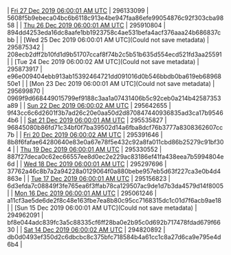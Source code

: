 | [Fri 27 Dec 2019 06:00:01 AM UTC](https://transfer.sh/KHLpj/dashninja-dbdump-20191227070001.tar.bz2) | 296133099 | 5608f5b9ebeca04bc6b6118c913e4be947faa86efe99054876c92f303cba9858 | 
| [Thu 26 Dec 2019 06:00:01 AM UTC](https://transfer.sh/1lnyj/dashninja-dbdump-20191226070001.tar.bz2) | 295910804 | 894dd4253eda16dc8aafe1bb1923758c4ae531befa4acf376aaa24b686837cbb | 
| [Wed 25 Dec 2019 06:00:01 AM UTC](Could not save metadata) | 295875342 | 208ecb2dff2b10fd1d9b51707ccaf8f74b2c5b51b635d554ecd521fd3aa25591 | 
| [Tue 24 Dec 2019 06:00:02 AM UTC](Could not save metadata) | 295873917 | e96e009404ebb913ab15392464721dd091016d0b546bbdb0ba619eb6896850e1 | 
| [Mon 23 Dec 2019 06:00:01 AM UTC](Could not save metadata) | 295699870 | 0969f9d668449015799ef9188c3aa1a07431406b5c92ceb0a214b42587353a89 | 
| [Sun 22 Dec 2019 06:00:02 AM UTC](https://transfer.sh/ysnga/dashninja-dbdump-20191222070002.tar.bz2) | 295642655 | 9f43cc6c6d2601f3b7ad26c20e0aa50d2d870847440936835ad3ca17b95464b6 | 
| [Sat 21 Dec 2019 06:00:01 AM UTC](https://transfer.sh/CwuoW/dashninja-dbdump-20191221070001.tar.bz2) | 295535827 | 96845080b86fd71c34bf0f7ba39502d14a6fba8dcf76b3777a8308362607cc7b | 
| [Fri 20 Dec 2019 06:00:02 AM UTC](https://transfer.sh/15i2vY/dashninja-dbdump-20191220070002.tar.bz2) | 295391646 | 8b8f6fafae64280640e83e0a67e78f5e432c92a8fa011cbd86b25279c91bf304 | 
| [Thu 19 Dec 2019 06:00:01 AM UTC](https://transfer.sh/oIPF7/dashninja-dbdump-20191219070001.tar.bz2) | 295330552 | 887f27deca0c62ec66557ee8d0ec2e229ac83186ef41fa438eea7b5994804e6d | 
| [Wed 18 Dec 2019 06:00:01 AM UTC](https://transfer.sh/bH97Z/dashninja-dbdump-20191218070001.tar.bz2) | 295297696 | 37762a46c8b7a2a94228a0129064f0a880bebe957eb5d63f227ca3e0b4d4863e | 
| [Tue 17 Dec 2019 06:00:01 AM UTC](https://transfer.sh/dwFG1/dashninja-dbdump-20191217070001.tar.bz2) | 295156823 | 6d3efda7c08849f3fe765ea6f3ffab78ca129507ac9de1d7b3da4579d14f8005 | 
| [Mon 16 Dec 2019 06:00:01 AM UTC](https://transfer.sh/RZEcn/dashninja-dbdump-20191216070001.tar.bz2) | 295061246 | a11cf3ae5de6de2f8c48e163fbe7ea8b80c95cc7168315dc1c01d7f6acb9ae18 | 
| [Sun 15 Dec 2019 06:00:01 AM UTC](Could not save metadata) | 294962091 | bf8e044adc839fc3a5c88335cf6ff28ba0e2b95c0d692b717478fdad679f6630 | 
| [Sat 14 Dec 2019 06:00:02 AM UTC](https://transfer.sh/12BXlb/dashninja-dbdump-20191214070002.tar.bz2) | 294820892 | db0d0493ef350d2c6dbcbc8c375bfc718584b4a61cc1c8a27d6ca9e795e4d6b4 | 
